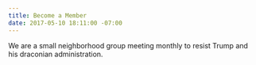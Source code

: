 ```yaml
---
title: Become a Member
date: 2017-05-10 18:11:00 -07:00
---
```


We are a small neighborhood group meeting monthly to resist Trump and his draconian administration.